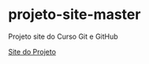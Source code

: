 # projeto-site-master
 Projeto site do Curso Git e GitHub
 
 [Site do Projeto](https://brendonhenrrique.github.io/site-projeto/)
